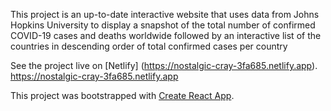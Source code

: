 This project is an up-to-date interactive website that uses data from Johns Hopkins University to display a snapshot of the total number of confirmed COVID-19 cases and deaths worldwide followed by an interactive list of the countries in descending order of total confirmed cases per country

See the project live on [Netlify] (https://nostalgic-cray-3fa685.netlify.app).
https://nostalgic-cray-3fa685.netlify.app

This project was bootstrapped with [Create React App](https://github.com/facebook/create-react-app).